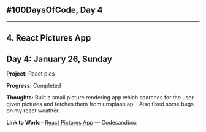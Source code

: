 ## #100DaysOfCode, Day 4

---

## 4.  React Pictures App

## Day 4: January 26, Sunday

**Project:** React pics

**Progress:** Completed

**Thoughts:** Built a small picture rendering app which searches for the user given pictures and fetches them from unsplash api . Also fixed some bugs on my react weather.

**Link to Work:-** [React Pictures App](https://codesandbox.io/s/react-pics-gnhw0) — Codesandbox